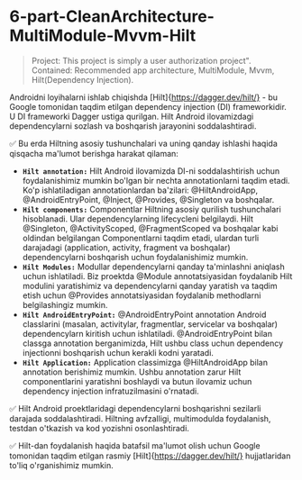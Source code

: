 # 6-part-CleanArchitecture-MultiModule-Mvvm-Hilt
> Project: This project is simply a user authorization project". Contained: Recommended app architecture, MultiModule, Mvvm, Hilt(Dependency Injection).

Androidni loyihalarni ishlab chiqishda [Hilt]{https://dagger.dev/hilt/} - bu Google tomonidan taqdim etilgan dependency injection (DI) frameworkidir. U DI frameworki Dagger ustiga qurilgan. Hilt Android ilovamizdagi dependencylarni sozlash va boshqarish jarayonini soddalashtiradi.

:white_check_mark: Bu erda Hiltning asosiy tushunchalari va uning qanday ishlashi haqida qisqacha ma'lumot berishga harakat qilaman:

- **```Hilt annotation:```** Hilt Android ilovamizda DI-ni soddalashtirish uchun foydalanishimiz mumkin bo'lgan bir nechta annotationlarni taqdim etadi. Ko'p ishlatiladigan annotationlardan ba'zilari: @HiltAndroidApp, @AndroidEntryPoint, @Inject, @Provides, @Singleton va boshqalar.
- **```Hilt components:```** Componentlar Hiltning asosiy qurilish tushunchalari hisoblanadi. Ular dependencylarning lifecycleni belgilaydi. Hilt @Singleton, @ActivityScoped, @FragmentScoped va boshqalar kabi oldindan belgilangan Componentlarni taqdim etadi, ulardan turli darajadagi (application, activity, fragment va boshqalar) dependencylarni boshqarish uchun foydalanishimiz mumkin.
- **```Hilt Modules:```** Modullar dependencylarni qanday ta'minlashni aniqlash uchun ishlatiladi. Biz proektda @Module annotatsiyasidan foydalanib Hilt modulini yaratishimiz va dependencylarni qanday yaratish va taqdim etish uchun @Provides annotatsiyasidan foydalanib methodlarni belgilashingiz mumkin.
- **```Hilt AndroidEntryPoint:```** @AndroidEntryPoint annotation Android classlarini (masalan, activitylar, fragmentlar, servicelar va boshqalar) dependencylarn kiritish uchun ishlatiladi. @AndroidEntryPoint bilan classga annotation berganimizda, Hilt ushbu class uchun dependency injectionni boshqarish uchun kerakli kodni yaratadi.
- **```Hilt Application:```** Application classimizga @HiltAndroidApp bilan annotation berishimiz mumkin. Ushbu annotation zarur Hilt componentlarini yaratishni boshlaydi va butun ilovamiz uchun dependency injection infratuzilmasini o'rnatadi.

:white_check_mark: Hilt Android proektlaridagi dependencylarni boshqarishni sezilarli darajada soddalashtiradi. Hiltning avfzalligi, multimodulda foydalanish, testdan o'tkazish va kod yozishni osonlashtiradi.

:white_check_mark: Hilt-dan foydalanish haqida batafsil ma'lumot olish uchun Google tomonidan taqdim etilgan rasmiy [Hilt]{https://dagger.dev/hilt/} hujjatlaridan to'liq o'rganishimiz mumkin.
